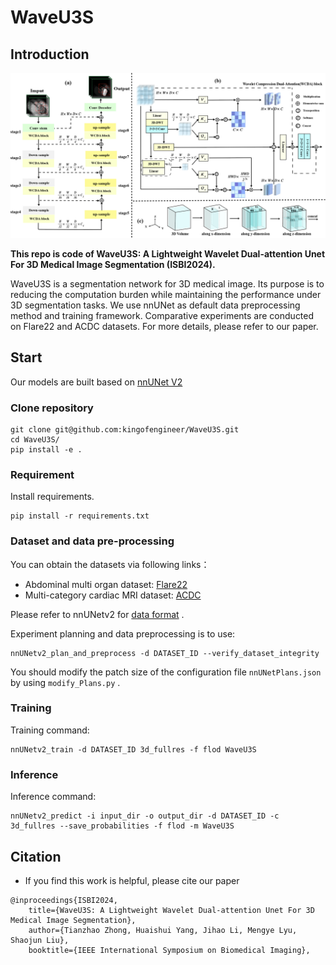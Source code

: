 # WaveU3S

## Introduction

![framework](./figure/image.jpg) 

  **This repo is code of WaveU3S: A Lightweight Wavelet Dual-attention Unet For 3D Medical Image Segmentation (ISBI2024).**

WaveU3S is a segmentation network for 3D medical image. Its purpose is to reducing the computation burden while maintaining the performance under 3D segmentation tasks. We use nnUNet as default data preprocessing method and training framework. Comparative experiments are conducted on Flare22 and ACDC datasets. For more details, please refer to our paper.

## Start
Our models are built based on [nnUNet V2](https://github.com/MIC-DKFZ/nnUNet )
### Clone repository
```shell
git clone git@github.com:kingofengineer/WaveU3S.git
cd WaveU3S/
pip install -e .
```


### Requirement
Install requirements.
```
pip install -r requirements.txt 
```


### Dataset and data pre-processing
You can obtain the datasets via following links：
* Abdominal multi organ dataset: [Flare22](https://flare22.grand-challenge.org/Dataset/) 
* Multi-category cardiac MRI dataset: [ACDC](https://humanheart-project.creatis.insa-lyon.fr/database/#collection/637218c173e9f0047faa00fb) 


Please refer to nnUNetv2 for [data format](https://github.com/MIC-DKFZ/nnUNet/blob/master/documentation/dataset_format.md) .

Experiment planning and data preprocessing is to use:
```
nnUNetv2_plan_and_preprocess -d DATASET_ID --verify_dataset_integrity
```
You should modify the patch size of the configuration file ```nnUNetPlans.json ``` by using ```modify_Plans.py``` .


### Training
Training command:
```
nnUNetv2_train -d DATASET_ID 3d_fullres -f flod WaveU3S	
```
### Inference
Inference command:
```
nnUNetv2_predict -i input_dir -o output_dir -d DATASET_ID -c 3d_fullres --save_probabilities -f flod -m WaveU3S
```


## Citation
- If you find this work is helpful, please cite our paper
```
@inproceedings{ISBI2024,
    title={WaveU3S: A Lightweight Wavelet Dual-attention Unet For 3D Medical Image Segmentation},
    author={Tianzhao Zhong, Huaishui Yang, Jihao Li, Mengye Lyu, Shaojun Liu},
    booktitle={IEEE International Symposium on Biomedical Imaging},
